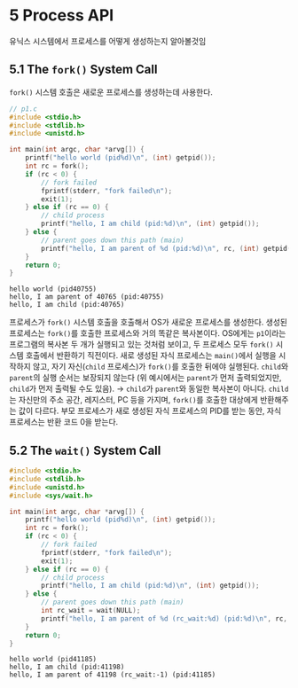 # 5 Process API

유닉스 시스템에서 프로세스를 어떻게 생성하는지 알아볼것임

## 5.1 The `fork()` System Call

`fork()` 시스템 호출은 새로운 프로세스를 생성하는데 사용한다.

```c
// p1.c
#include <stdio.h>
#include <stdlib.h>
#include <unistd.h>

int main(int argc, char *arvg[]) {
    printf("hello world (pid%d)\n", (int) getpid());
    int rc = fork();
    if (rc < 0) {
        // fork failed
        fprintf(stderr, "fork failed\n");
        exit(1);
    } else if (rc == 0) {
        // child process
        printf("hello, I am child (pid:%d)\n", (int) getpid());
    } else {
        // parent goes down this path (main)
        printf("hello, I am parent of %d (pid:%d)\n", rc, (int) getpid());
    }
    return 0;
}
```
```
hello world (pid40755)
hello, I am parent of 40765 (pid:40755)
hello, I am child (pid:40765)
```

프로세스가 `fork()` 시스템 호출을 호출해서 OS가 새로운 프로세스를 생성한다. 생성된 프로세스는 `fork()`를 호출한 프로세스와 거의 똑같은 복사본이다. OS에게는 `p1`이라는 프로그램의 복사본 두 개가 실행되고 있는 것처럼 보이고, 두 프로세스 모두 `fork()` 시스템 호출에서 반환하기 직전이다. 새로 생성된 자식 프로세스는 `main()`에서 실행을 시작하지 않고, 자기 자신(`child` 프로세스)가 `fork()`를 호출한 뒤에야 실행된다. `child`와 `parent`의 실행 순서는 보장되지 않는다 (위 예시에서는 `parent`가 먼저 출력되었지만, `child`가 먼저 출력될 수도 있음).
→ `child`가 `parent`와 동일한 복사본이 아니다. `child`는 자신만의 주소 공간, 레지스터, PC 등을 가지며, `fork()`를 호출한 대상에게 반환해주는 값이 다르다. 부모 프로세스가 새로 생성된 자식 프로세스의 PID를 받는 동안, 자식 프로세스는 반환 코드 0을 받는다.



## 5.2 The `wait()` System Call

```c
#include <stdio.h>
#include <stdlib.h>
#include <unistd.h>
#include <sys/wait.h>

int main(int argc, char *arvg[]) {
    printf("hello world (pid%d)\n", (int) getpid());
    int rc = fork();
    if (rc < 0) {
        // fork failed
        fprintf(stderr, "fork failed\n");
        exit(1);
    } else if (rc == 0) {
        // child process
        printf("hello, I am child (pid:%d)\n", (int) getpid());
    } else {
        // parent goes down this path (main)
        int rc_wait = wait(NULL);
        printf("hello, I am parent of %d (rc_wait:%d) (pid:%d)\n", rc, rc_wait, (int) getpid());
    }
    return 0;
}
```
```
hello world (pid41185)
hello, I am child (pid:41198)
hello, I am parent of 41198 (rc_wait:-1) (pid:41185)
```
